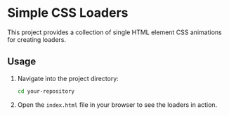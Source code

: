 

# Simple CSS Loaders

This project provides a collection of single HTML element CSS animations for creating loaders. 

## Usage

1. Navigate into the project directory:

    ```bash
    cd your-repository
    ```

2. Open the `index.html` file in your browser to see the loaders in action.

